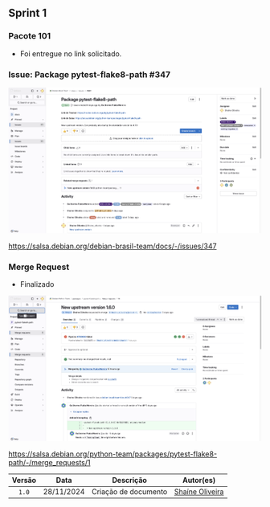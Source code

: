 ## Sprint 1

### Pacote 101

- Foi entregue no link solicitado.


### Issue: Package pytest-flake8-path #347




<div style="text-align: center;">
    <img src="/docs/img/issueShaine.png" alt="Mapa Mental" width="700px">
</div>

https://salsa.debian.org/debian-brasil-team/docs/-/issues/347

### Merge Request

- Finalizado

<div style="text-align: center;">
    <img src="/docs/img/mergeShaine.png" alt="Mapa Mental" width="700px">
</div>

https://salsa.debian.org/python-team/packages/pytest-flake8-path/-/merge_requests/1


| Versão |    Data    |         Descrição          |  Autor(es)  |
| :----: | :--------: | :------------------------: | :---------: |
| `1.0`  | 28/11/2024 | Criação de documento | [Shaíne Oliveira](https://github.com/ShaineOliveira) |